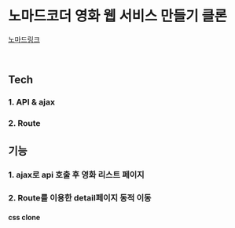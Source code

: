 # 노마드코더 영화 웹 서비스 만들기 클론
[노마드링크](https://nomadcoders.co/react-for-beginners/lobby)

<br/>

## Tech
### 1. API & ajax
### 2. Route

## 기능
### 1. ajax로 api 호출 후 영화 리스트 페이지 
### 2. Route를 이용한 detail페이지 동적 이동

####  css clone